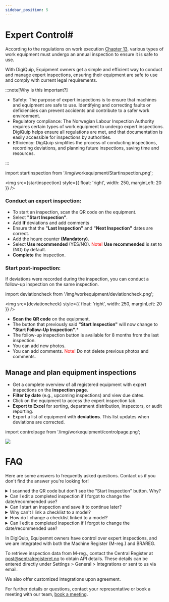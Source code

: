 ```yaml
---
sidebar_position: 5
---
```


# Expert Control#

According to the regulations on work execution [Chapter 13](https://lovdata.no/dokument/SF/forskrift/2011-12-06-1357/KAPITTEL_3-4#%C2%A713-4), various types of work equipment must undergo an annual inspection to ensure it is safe to use.

With DigiQuip, Equipment owners get a simple and efficient way to conduct and manage expert inspections, ensuring their equipment are safe to use and comply with current legal requirements.

:::note[Why is this important?]
- Safety: The purpose of expert inspections is to ensure that machines and equipment are safe to use. Identifying and correcting faults or deficiencies can prevent accidents and contribute to a safer work environment.
- Regulatory compliance: The Norwegian Labour Inspection Authority requires certain types of work equipment to undergo expert inspections. DigiQuip helps ensure all regulations are met, and that documentation is easily accessible for inspections by authorities.
- Efficiency: DigiQuip simplifies the process of conducting inspections, recording deviations, and planning future inspections, saving time and resources.


:::

 
import startinspection from '/img/workequipment/Startinspection.png';

<img src={startinspection} style={{ float: 'right', width: 250, marginLeft: 20 }} />

### Conduct an expert inspection:

- To start an inspection, scan the QR code on the equipment.
- Select **"Start Inspection"**.
- Add **If** deviations and add comments
- Ensure that the **"Last Inspection"** and **"Next Inspection"** dates are correct.
- Add the houre counter **(Mandatory)**.
- Select **Use recommended** (YES/NO).
<font color="red">Note!</font> **Use recommended** is set to (NO) by default.
- **Complete** the inspection.


### Start post-inspection:

If deviations were recorded during the inspection, you can conduct a follow-up inspection on the same inspection.

import deviationcheck from '/img/workequipment/deviationcheck.png';

<img src={deviationcheck} style={{ float: 'right', width: 250, marginLeft: 20 }} /> 


- **Scan the QR code** on the equipment.
- The button that previously said **"Start Inspection"** will now change to **"Start Follow-Up Inspection"**.*
- The follow-up inspection button is available for 8 months from the last inspection.
- You can add new photos.
- You can add comments.
<font color="red">Note!</font> Do not delete previous photos and comments.


## Manage and plan equipment inspections

- Get a complete overview of all registered equipment with expert inspections on the **inspection page**.
- **Filter by date** (e.g., upcoming inspections) and view due dates.
- Click on the equipment to access the expert inspection tab.
- **Export to Excel** for sorting, department distribution, inspectors, or audit reporting.
- Export a list of equipment with **deviations**. This list updates when deviations are corrected.
 
import controlpage from '/img/workequipment/controlpage.png';

<img src={controlpage} style={{width:900}} />
  

   
# FAQ
Here are some answers to frequently asked questions. Contact us if you don't find the answer you're looking for!

<details>
  <summary>I scanned the QR code but don't see the "Start Inspection" button. Why?</summary>
  <div>
    <div>This could be due to:</div>
    <div>You do not have the inspector role → Contact the administrator.</div>
    <div>No checklist is linked to the equipment → Contact the administrator.</div>
  </div>
</details>

<details>
  <summary>Can I edit a completed inspection if I forgot to change the date/recommended use?</summary>
  <div>
    <div>Yes, follow these steps:</div>
    <div>Go to Admin → Machines and Equipment → Select equipment → Go to the Expert Inspection tab.</div>
    <div>Find the inspection that needs editing.</div>
    <div>Click on the three dots (⋮) on the right.</div>
    <div>Select "Unlock".</div>
    <div>Then select "Edit" to make changes.</div>
  </div>
</details>

<details>
  <summary>Can I start an inspection and save it to continue later?</summary>
  <div>
    <div>Yes, it is possible!</div>
    <div>Use the "Save and Exit" button on the last page of the checklist. Alternatively, you can just leave the page – the inspection is saved automatically.</div>
    <div>We recommend turning off "Pre-filled with OK" in the checklist.</div>
  </div>
</details>

<details>
  <summary>Why can't I link a checklist to a model?</summary>
  <div>
    <div>This could be due to:</div>
    <div>Missing permissions → You must have an administrator role to link checklists.</div>
    <div>No checklists available** → Check that checklists have been created in the system.</div>
  </div>
</details>

<details>
  <summary>How do I change a checklist linked to a model?</summary>
  <div>
    <div>Yes, it is possible!</div>
    <div>Use the "Save and Exit" button on the last page of the checklist. Alternatively, you can just leave the page – the checklist is saved automatically.</div>
    <div>We recommend turning off "Pre-filled with OK" in the checklist.</div>
  </div>
</details>

<details>
  <summary>Can I edit a completed inspection if I forgot to change the date/recommended use?</summary>
  <div>
    <div>Yes, follow these steps:</div>
    <div>Go to Admin → Machines and Equipment → Select equipment → Go to the Expert Inspection tab.</div>
    <div>Find the inspection that needs editing.</div>
    <div>Click on the three dots (⋮) on the right.</div>
    <div>Select "Unlock".</div>
    <div>Then select "Edit" to make changes.</div>
  </div>
</details>


In DigiQuip, Equipemnt owners have control over expert inspections, and we are integrated with both the Machine Register (M-reg.) and BRAREG.

To retrieve inspection data from M-reg., contact the Central Register at post@sentralregisteret.no to obtain API details. These details can be entered directly under Settings > General > Integrations or sent to us via email.

We also offer customized integrations upon agreement.

For further details or questions, contact your representative or book a meeting with our team, [book a meeting](https://digiquip.no/about).
